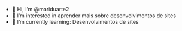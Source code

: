 - 👋 Hi, I’m @mariduarte2
- 👀 I’m interested in aprender mais sobre desenvolvimentos de sites
- 🌱 I’m currently learning: Desenvolvimentos de sites
<!---
mariduarte2/mariduarte2 is a ✨ special ✨ repository because its `README.md` (this file) appears on your GitHub profile.
You can click the Preview link to take a look at your changes.
--->
